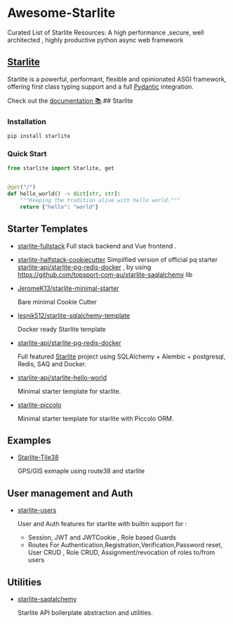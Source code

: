 # Awesome-Starlite

Curated List of Starlite Resources: A high performance ,secure, well architected , highly productive  python async web framework

## [Starlite](https://github.com/starlite-api/starlite/blob/main/README.md)

Starlite is a powerful, performant, flexible and opinionated ASGI framework,
offering first class typing support and a full [Pydantic](https://github.com/samuelcolvin/pydantic)
integration.

Check out the [documentation 📚](https://starlite-api.github.io/starlite/).## Starlite

### Installation

```shell
pip install starlite
```

### Quick Start

```python
from starlite import Starlite, get


@get("/")
def hello_world() -> dict[str, str]:
    """Keeping the tradition alive with hello world."""
    return {"hello": "world"}


```

## Starter Templates

* [starlite-fullstack](https://github.com/cofin/starlite-full-stack-example)
  Full stack backend and Vue frontend  .
  
* [starlite-halfstack-cookiecutter](https://github.com/v3ss0n/starlite-halfstack-cookiecutter)
  Simpilfied version of official pq starter [starlite-api/starlite-pg-redis-docker](https://github.com/starlite-api/starlite-pg-redis-docker/blob/main/static/starlite-banner.svg) , by using https://github.com/topsport-com-au/starlite-saqlalchemy lib

* [JeromeK13/starlite-minimal-starter](https://github.com/JeromeK13/starlite-minimal-starter)
  
  Bare minimal Cookie Cutter
* [lesnik512/starlite-sqlalchemy-template](<https://github.com/lesnik512/starlite-sqlalchemy-template>)
  
  Docker ready Starlite template

* [starlite-api/starlite-pg-redis-docker](https://github.com/starlite-api/starlite-pg-redis-docker/blob/main/static/starlite-banner.svg)

  Full featured  [Starlite](https://github.com/starlite-api/starlite) project using SQLAlchemy + Alembic + postgresql, Redis, SAQ and Docker.

* [starlite-api/starlite-hello-world](https://github.com/starlite-api/starlite-hello-world)

  Minimal starter  template for starlite.

* [starlite-piccolo](https://github.com/sinisaos/starlite-piccolo/tree/main/backend)

  Minimal starter template for starlite with Piccolo ORM.

## Examples

* [Starlite-Tile38](https://github.com/iwpnd/starlite-tile38)
  
  GPS/GIS exmaple using route38 and starlite

## User management and Auth

* [starlite-users](https://github.com/LonelyVikingMichael/starlite-users)
  
  User and Auth features for starlite with builtin support for :
  * Session, JWT and JWTCookie , Role based Guards
  * Routes For Authentication,Registration,Verification,Password reset, User CRUD , Role CRUD, Assignment/revocation of roles to/from users

## Utilities

* [starlite-saqlalchemy](https://github.com/topsport-com-au/starlite-saqlalchemy)
  
  Starlite API boilerplate abstraction and utilities.
